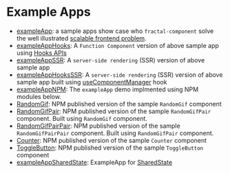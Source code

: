 # Example Apps
- [exampleApp](exampleApp): a sample apps show case who `fractal-component` solve the well illustrated [scalable frontend problem](https://github.com/slorber/scalable-frontend-with-elm-or-redux). 
- [exampleAppHooks](exampleAppHooks): A `Function Component` version of above sample app using [Hooks APIs](https://reactjs.org/docs/hooks-custom.html)
- [exampleAppSSR](exampleAppSSR): A `server-side rendering` (SSR) version of above sample app
- [exampleAppHooksSSR](exampleAppSSR): A `server-side rendering` (SSR) version of above sample app built using [useComponentManager](https://t83714.github.io/fractal-component/api/useComponentManager.html) hook
- [exampleAppNPM](exampleAppNPM): The `exampleApp` demo implmented using NPM modules below.
- [RandomGif](RandomGif): NPM published version of the sample `RandomGif` component
- [RandomGifPair](RandomGifPair): NPM published version of the sample `RandomGifPair` component. Built using `RandomGif` component.
- [RandomGifPairPair](RandomGifPairPair): NPM published version of the sample `RandomGifPairPair` component. Built using `RandomGifPair` component.
- [Counter](Counter): NPM published version of the sample `Counter` component
- [ToggleButton](ToggleButton): NPM published version of the sample `ToggleButton` component
- [exampleAppSharedState](exampleAppSharedState): ExampleApp for [SharedState](https://t83714.github.io/fractal-component/api/SharedState.html)